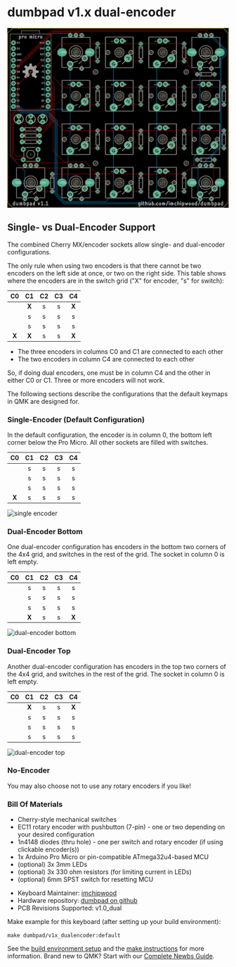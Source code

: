 # dumbpad v1.x dual-encoder

![dumbpad](v1x_dualencoder.png)

## Single- vs Dual-Encoder Support

The combined Cherry MX/encoder sockets allow single- and dual-encoder configurations.

The only rule when using two encoders is that there cannot be two encoders on the left side at once, or two on the right side.
This table shows where the encoders are in the switch grid ("X" for encoder, "s" for switch):

| C0  | C1  | C2  | C3  | C4  |
|:---:|:---:|:---:|:---:|:---:|
|     |__X__|  s  |  s  |__X__|
|     |  s  |  s  |  s  |  s  |
|     |  s  |  s  |  s  |  s  |
|__X__|__X__|  s  |  s  |__X__|

- The three encoders in columns C0 and C1 are connected to each other
- The two encoders in column C4 are connected to each other

So, if doing dual encoders, one must be in column C4 and the other in either C0 or C1. Three or more encoders will not work.

The following sections describe the configurations that the default keymaps in QMK are designed for.

### Single-Encoder (Default Configuration)

In the default configuration, the encoder is in column 0, the bottom left corner below the Pro Micro. All other sockets are filled with switches.

| C0  | C1  | C2  | C3  | C4  |
|:---:|:---:|:---:|:---:|:---:|
|     |  s  |  s  |  s  |  s  |
|     |  s  |  s  |  s  |  s  |
|     |  s  |  s  |  s  |  s  |
|__X__|  s  |  s  |  s  |  s  |

![single encoder](https://i.imgur.com/8ZPz1gFl.jpg)

### Dual-Encoder Bottom

One dual-encoder configuration has encoders in the bottom two corners of the 4x4 grid, and switches in the rest of the grid. The socket in column 0 is left empty.

| C0  | C1  | C2  | C3  | C4  |
|:---:|:---:|:---:|:---:|:---:|
|     |  s  |  s  |  s  |  s  |
|     |  s  |  s  |  s  |  s  |
|     |  s  |  s  |  s  |  s  |
|     |__X__|  s  |  s  |__X__|

![dual-encoder bottom](https://i.imgur.com/QCqKDMSl.jpg)

### Dual-Encoder Top

Another dual-encoder configuration has encoders in the top two corners of the 4x4 grid, and switches in the rest of the grid. The socket in column 0 is left empty.

| C0  | C1  | C2  | C3  | C4  |
|:---:|:---:|:---:|:---:|:---:|
|     |__X__|  s  |  s  |__X__|
|     |  s  |  s  |  s  |  s  |
|     |  s  |  s  |  s  |  s  |
|     |  s  |  s  |  s  |  s  |

![dual-encoder top](https://i.imgur.com/Rq6ox2Ol.jpg)

### No-Encoder

You may also choose not to use any rotary encoders if you like!

### Bill Of Materials

- Cherry-style mechanical switches
- EC11 rotary encoder with pushbutton (7-pin) - one or two depending on your desired configuration
- 1n4148 diodes (thru hole) - one per switch and rotary encoder (if using clickable encoder(s))
- 1x Arduino Pro Micro or pin-compatible ATmega32u4-based MCU
- (optional) 3x 3mm LEDs
- (optional) 3x 330 ohm resistors (for limiting current in LEDs)
- (optional) 6mm SPST switch for resetting MCU

* Keyboard Maintainer: [imchipwood](https://github.com/imchipwood)
* Hardware repository: [dumbpad on github](https://github.com/imchipwood/dumbpad)
* PCB Revisions Supported: v1.0_dual

Make example for this keyboard (after setting up your build environment):

    make dumbpad/v1x_dualencoder:default

See the [build environment setup](https://docs.qmk.fm/#/getting_started_build_tools) and the [make instructions](https://docs.qmk.fm/#/getting_started_make_guide) for more information. Brand new to QMK? Start with our [Complete Newbs Guide](https://docs.qmk.fm/#/newbs).
